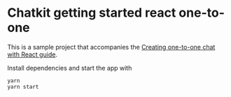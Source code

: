 # Chatkit getting started react one-to-one

This is a sample project that accompanies the [Creating one-to-one chat with
React guide](https://pusher.com/docs/chatkit/guides/react-one-to-one).

Install dependencies and start the app with

    yarn
    yarn start
